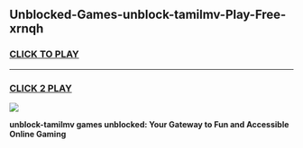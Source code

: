 
## Unblocked-Games-unblock-tamilmv-Play-Free-xrnqh
<h3>
<a href="https://premium76.site?title=unblock-tamilmv&ref=23A">CLICK TO PLAY</a></h3>
<hr>

<h3>
<a href="https://premium76.site?title=unblock-tamilmv&ref=23A">CLICK 2 PLAY</a>
  
</h3>

<a href="https://premium76.site?title=unblock-tamilmv&ref=23A"><img src="https://clearcache.store/games.png"></a>


**unblock-tamilmv games unblocked: Your Gateway to Fun and Accessible Online Gaming**

